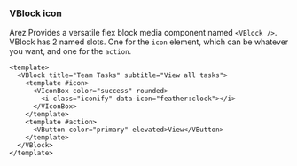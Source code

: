 ### VBlock icon

Arez Provides a versatile flex block media component named
`<VBlock />`. VBlock has 2 named slots. One for the `icon` element,
which can be whatever you want, and one for the `action`.

<!--code-->

```vue
<template>
  <VBlock title="Team Tasks" subtitle="View all tasks">
    <template #icon>
      <VIconBox color="success" rounded>
        <i class="iconify" data-icon="feather:clock"></i>
      </VIconBox>
    </template>
    <template #action>
      <VButton color="primary" elevated>View</VButton>
    </template>
  </VBlock>
</template>
```

<!--/code-->

<!--example-->

<div class="field">
  <div class="control">
    <div class="l-card">
      <VBlock title="Team Tasks" subtitle="View all tasks">
        <template #icon>
          <VIconBox color="success" rounded>
            <i class="iconify" data-icon="feather:clock"></i>
          </VIconBox>
        </template>
        <template #action>
          <VButton color="primary" elevated>View</VButton>
        </template>
      </VBlock>
    </div>
  </div>
</div>

<!--/example-->
